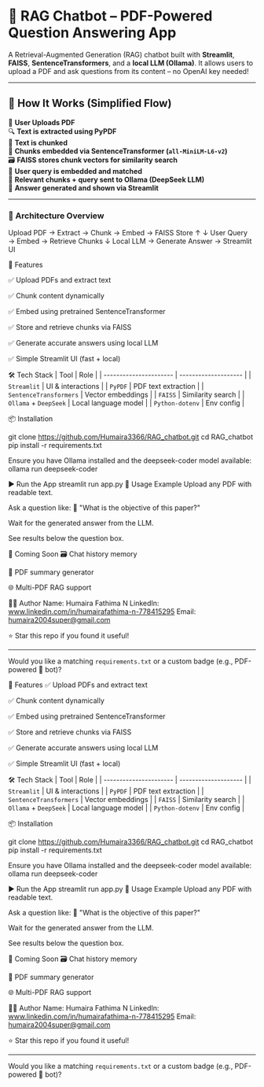 # 🤖 RAG Chatbot – PDF-Powered Question Answering App

A Retrieval-Augmented Generation (RAG) chatbot built with **Streamlit**, **FAISS**, **SentenceTransformers**, and a **local LLM (Ollama)**. It allows users to upload a PDF and ask questions from its content – no OpenAI key needed!

---

## 🧠 How It Works (Simplified Flow)

📄 **User Uploads PDF**  
🔍 **Text is extracted using PyPDF**  
🧩 **Text is chunked**  
🧠 **Chunks embedded via SentenceTransformer (`all-MiniLM-L6-v2`)**  
🗃️ **FAISS stores chunk vectors for similarity search**  
💬 **User query is embedded and matched**  
🧠 **Relevant chunks + query sent to Ollama (DeepSeek LLM)**  
🧾 **Answer generated and shown via Streamlit**

---
### 🧠 Architecture Overview

Upload PDF → Extract → Chunk → Embed → FAISS Store
↑ ↓
User Query → Embed → Retrieve Chunks
↓
Local LLM → Generate Answer → Streamlit UI


🚀 Features

✅ Upload PDFs and extract text

✅ Chunk content dynamically

✅ Embed using pretrained SentenceTransformer

✅ Store and retrieve chunks via FAISS

✅ Generate accurate answers using local LLM

✅ Simple Streamlit UI (fast + local)

🛠️ Tech Stack
| Tool                   | Role                 |
| ---------------------- | -------------------- |
| `Streamlit`            | UI & interactions    |
| `PyPDF`                | PDF text extraction  |
| `SentenceTransformers` | Vector embeddings    |
| `FAISS`                | Similarity search    |
| `Ollama` + `DeepSeek`  | Local language model |
| `Python-dotenv`        | Env config           |

📦 Installation

git clone https://github.com/Humaira3366/RAG_chatbot.git
cd RAG_chatbot
pip install -r requirements.txt

Ensure you have Ollama installed and the deepseek-coder model available:
ollama run deepseek-coder

▶️ Run the App
streamlit run app.py
📝 Usage Example
Upload any PDF with readable text.

Ask a question like:
💬 "What is the objective of this paper?"

Wait for the generated answer from the LLM.

See results below the question box.

📌 Coming Soon
🗃️ Chat history memory

🧾 PDF summary generator

🌐 Multi-PDF RAG support

🙋‍♀️ Author
Name: Humaira Fathima N
LinkedIn: www.linkedin.com/in/humairafathima-n-778415295
Email: humaira2004super@gmail.com

⭐ Star this repo if you found it useful!

---

Would you like a matching `requirements.txt` or a custom badge (e.g., PDF-powered 🧠 bot)?



🚀 Features
✅ Upload PDFs and extract text

✅ Chunk content dynamically

✅ Embed using pretrained SentenceTransformer

✅ Store and retrieve chunks via FAISS

✅ Generate accurate answers using local LLM

✅ Simple Streamlit UI (fast + local)

🛠️ Tech Stack
| Tool                   | Role                 |
| ---------------------- | -------------------- |
| `Streamlit`            | UI & interactions    |
| `PyPDF`                | PDF text extraction  |
| `SentenceTransformers` | Vector embeddings    |
| `FAISS`                | Similarity search    |
| `Ollama` + `DeepSeek`  | Local language model |
| `Python-dotenv`        | Env config           |

📦 Installation

git clone https://github.com/Humaira3366/RAG_chatbot.git
cd RAG_chatbot
pip install -r requirements.txt

Ensure you have Ollama installed and the deepseek-coder model available:
ollama run deepseek-coder

▶️ Run the App
streamlit run app.py
📝 Usage Example
Upload any PDF with readable text.

Ask a question like:
💬 "What is the objective of this paper?"

Wait for the generated answer from the LLM.

See results below the question box.

📌 Coming Soon
🗃️ Chat history memory

🧾 PDF summary generator

🌐 Multi-PDF RAG support

🙋‍♀️ Author
Name: Humaira Fathima N
LinkedIn: www.linkedin.com/in/humairafathima-n-778415295
Email: humaira2004super@gmail.com

⭐ Star this repo if you found it useful!

---

Would you like a matching `requirements.txt` or a custom badge (e.g., PDF-powered 🧠 bot)?

